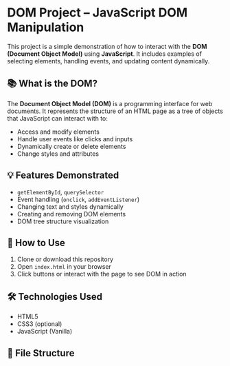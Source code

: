 # DOM Project – JavaScript DOM Manipulation

This project is a simple demonstration of how to interact with the **DOM (Document Object Model)** using **JavaScript**. It includes examples of selecting elements, handling events, and updating content dynamically.

## 📚 What is the DOM?

The **Document Object Model (DOM)** is a programming interface for web documents. It represents the structure of an HTML page as a tree of objects that JavaScript can interact with to:

- Access and modify elements
- Handle user events like clicks and inputs
- Dynamically create or delete elements
- Change styles and attributes

## 💡 Features Demonstrated

- `getElementById`, `querySelector`
- Event handling (`onclick`, `addEventListener`)
- Changing text and styles dynamically
- Creating and removing DOM elements
- DOM tree structure visualization

## 🧪 How to Use

1. Clone or download this repository
2. Open `index.html` in your browser
3. Click buttons or interact with the page to see DOM in action

## 🛠 Technologies Used

- HTML5
- CSS3 (optional)
- JavaScript (Vanilla)

## 📂 File Structure

